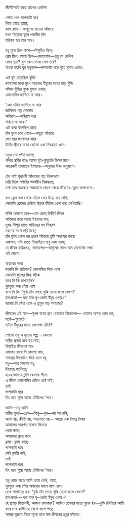 ###আট বছর আগের একদিন

শোনা গেল লাশকাটা ঘরে  
নিয়ে গেছে তারে;  
কাল রাতে—ফাল্গুনের রাতের আঁধারে   
যখন গিয়েছে ডুবে পঞ্চমীর চাঁদ  
মরিবার হল তার সাধ।  

বধু শুয়ে ছিল পাশে—শিশুটিও ছিল;  
প্রেম ছিল, আশা ছিল—জ্যোৎস্নায়—তবু সে দেখিল  
কোন্‌ ভূত? ঘুম কেন ভেঙে গেল তার?  
অথবা হয়নি ঘুম বহুকাল—লাশকাটা ঘরে শুয়ে ঘুমায় এবার।  

এই ঘুম চেয়েছিল বুঝি!  
রক্তফেনা মাখা মুখে মড়কের ইঁদুরের মতো ঘাড় গুঁজি  
আঁধার ঘুঁজির বুকে ঘুমায় এবার;  
কোনোদিন জাগিবে না আর।  

‘কোনোদিন জাগিবে না আর  
জাগিবার গাঢ় বেদনার  
অবিরাম—অবিরাম ভার  
সহিবে না আর-’  
এই কথা বলেছিল তারে  
চাঁদ ডুবে চলে গেলে—অদ্ভুত আঁধারে  
যেন তার জানালার ধারে  
উটের গ্রীবার মতো কোনো এক নিস্তব্ধতা এসে।  

তবুও তো পেঁচা জাগে;  
গলিত স্থবির ব্যাঙ আরো দুই-মুহূর্তের ভিক্ষা মাগে  
আরেকটি প্রভাতের ইশারায়—অনুমেয় উষ্ণ অনুরাগে।  

টের পাই যূথচারী আঁধারের গাঢ় নিরুদ্দেশে  
চারি দিকে মশারির ক্ষমাহীন বিরুদ্ধতা;  
মশা তার অন্ধকার সঙ্ঘারামে জেগে থেকে জীবনের স্রোত ভালবেসে।  

রক্ত ক্লেদ বসা থেকে রৌদ্রে ফের উড়ে যায় মাছি;  
সোনালি রোদের ঢেউয়ে উড়ন্ত কীটের খেলা কত দেখিয়াছি।  

ঘনিষ্ঠ আকাশ যেন—যেন কোন্‌ বিকীর্ণ জীবন  
অধিকার করে আছে ইহাদের মন;  
দুরন্ত শিশুর হাতে ফড়িঙের ঘন শিহরণ  
মরণের সাথে লড়িয়াছে;  
চাঁদ ডুবে গেলে পর প্রধান আঁধারে তুমি অশ্বত্থের কাছে  
একগাছা দড়ি হাতে গিয়েছিলে তবু একা একা;  
যে জীবন ফড়িঙের, দোয়েলের—মানুষের সাথে তার হয়নাকো দেখা  
এই জেনে।  

অশ্বত্থের শাখা  
করেনি কি প্রতিবাদ? জোনাকির ভিড় এসে  
সোনালি ফুলের স্নিগ্ধ ঝাঁকে  
করে নি কি মাখামাখি?  
থুরথুরে অন্ধ পেঁচা এসে  
বলে নি কি: ‘বুড়ি চাঁদ গেছে বুঝি বেনো জলে ভেসে?  
চমৎকার!— 
ধরা যাক দু-একটা ইঁদুর এবার।’  
জানায় নি পেঁচা এসে এ তুমুল গাঢ় সমাচার?

জীবনের এই স্বাদ—সুপক্ব যবের ঘ্রাণ হেমন্তের বিকেলের— 
তোমার অসহ্য রোধ হল;  
মর্গে—গুমোটে  
থ্যাঁতা ইঁদুরের মতো রক্তমাখা ঠোঁটে!  

শোনো 
তবু এ মৃতের গল্প;—কোনো  
নারীর প্রণয়ে ব্যর্থ হয় নাই;  
বিবাহিত জীবনের সাধ  
কোথাও রাখে নি কোনো খাদ,  
সময়ের উদ্‌বর্তনে উঠে এসে বধূ  
মধু—আর মননের মধু  
দিয়েছে জানিতে;  
হাড়হাভাতের গ্লানি বেদনার শীতে  
এ জীবন কোনোদিন কেঁপে ওঠে নাই;  
তাই   
লাশকাটা ঘরে    
চিৎ হয়ে শুয়ে আছে টেবিলের 'পরে।  

জানি—তবু জানি  
নারীর হৃদয়—প্রেম—শিশু—গৃহ—নয় সবখানি;  
অর্থে নয়, কীর্তি নয়, সচ্ছলতা নয়— 
আরো এক বিপন্ন বিস্ময়  
আমাদের অন্তর্গত রক্তের ভিতরে  
খেলা করে;  
আমাদের ক্লান্ত করে  
ক্লান্ত- ক্লান্ত করে;  
লাশকাটা ঘরে  
সেই ক্লান্তি নাই;  
তাই   
লাশকাটা ঘরে  
চিৎ হয়ে শুয়ে আছে টেবিলের 'পরে।  

তবু রোজ রাতে আমি চেয়ে দেখি, আহা,  
থুরথুরে অন্ধ পেঁচা অশ্বত্থের ডালে বসে এসে,  
চোখ পালটায়ে কয়: ‘বুড়ি চাঁদ গেছে বুঝি বেনো জলে ভেসে?  
চমৎকার!— 
ধরা যাক দু-একটা ইঁদুর এবার -’  
হে প্রগাঢ় পিতামহী, আজও চমৎকার?
আমিও তোমার মতো বুড়ো হব—বুড়ি চাঁদটারে আমি  
করে দেব কালীদহে বেনো জলে পার;  
আমরা দুজনে মিলে শূন্যে চলে যাব জীবনের প্রচুর ভাঁড়ার।  
